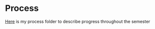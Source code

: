 # Process
[Here](process/README.md) is my process folder to describe progress throughout the semester


